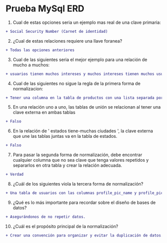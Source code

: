 # Prueba MySql ERD

1. Cual de estas opciones seria un ejemplo mas real de una clave primaria: 
```diff
+ Social Security Number (Carnet de identidad)
```

2. ¿Cual de estas relaciones requiere una llave foranea? 

```diff
+ Todas las opciones anteriores
```

3. Cual de las siguientes seria el mejor ejemplo para una relación de mucho a muchos:

```diff
+ usuarios tienen muchos intereses y muchos intereses tienen muchos usuarios.
```

4. Cual de las siguientes no sigue la regla de la primera forma de normalizacion:

```diff
+ Tener una columna en la tabla de productos con una lista separada por comas de todas las diferentes categorías a las que pertenece el producto.
```

5. En una relación uno a uno, las tablas de unión se relacionan al tener una clave externa en ambas tablas

```diff
+ Falso
```

6. En la relación de ' estados tiene-muchas ciudades ', la clave externa que une las tablas juntas va en la tabla de estados.

```diff
+ Falso
```

7. Para pasar la segunda forma de normalización, debe encontrar cualquier columna que no sea clave que tenga valores repetidos y separarlos en otra tabla y crear la relación adecuada.

```diff
+ Verdad
```

8.  ¿Cuál de los siguientes viola la tercera forma de normalización?

```diff
+ Una tabla de usuarios con las columnas profile_pic_name y profile_pic_url
```

9. ¿Qué es lo más importante para recordar sobre el diseño de bases de datos?

```diff
+ Asegurándonos de no repetir datos.
```

10. ¿Cuál es el propósito principal de la normalización?

```diff
+ Crear una convención para organizar y evitar la duplicación de datos.
```
